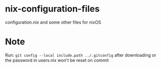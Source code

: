 # nix-configuration-files
configuration.nix and some other files for nixOS

# Note
Run: `git config --local include.path ../.gitconfig` after downloading or the password in users.nix won't be reset on commit
